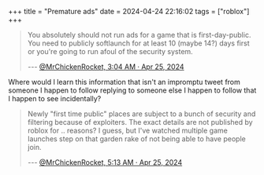 +++
title = "Premature ads"
date = 2024-04-24 22:16:02
tags = ["roblox"]
+++

> You absolutely should not run ads for a game that is first-day-public. You
> need to publicly softlaunch for at least 10 (maybe 14?) days first or you're
> going to run afoul of the security system.
>
> --- [@MrChickenRocket, 3:04 AM · Apr 25, 2024](https://twitter.com/MrChickenRocket/status/1783331200175890922)

Where would I learn this information that isn't an impromptu tweet from someone
I happen to follow replying to someone else I happen to follow that I happen to
see incidentally?

> Newly "first time public" places are subject to a bunch of security and
> filtering because of exploiters. The exact details are not published by roblox
> for .. reasons? I guess, but I've watched multiple game launches step on that
> garden rake of not being able to have people join.
>
> --- [@MrChickenRocket, 5:13 AM · Apr 25, 2024](https://twitter.com/MrChickenRocket/status/1783363574192320705)
